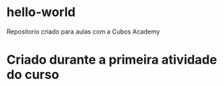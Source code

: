 # hello-world
Repositorio criado para aulas com a Cubos Academy
# Criado durante a primeira atividade do curso
